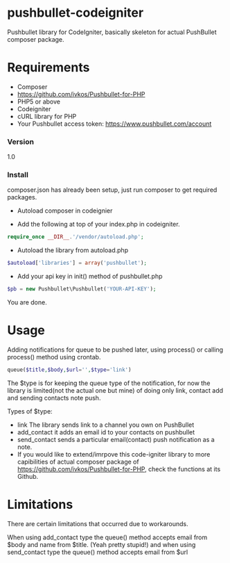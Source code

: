 # pushbullet-codeigniter

Pushbullet library for CodeIgniter, basically skeleton for actual PushBullet composer package.

# Requirements

  - Composer
  - https://github.com/ivkos/Pushbullet-for-PHP
  - PHP5 or above
  - Codeigniter
  - cURL library for PHP
  - Your Pushbullet access token: https://www.pushbullet.com/account

### Version
1.0

### Install

composer.json has already been setup, just run composer to get required packages.

- Autoload composer in codeignier
    
-  Add the following at top of your index.php in codeigniter.
```php
require_once __DIR__.'/vendor/autoload.php';
```
- Autoload the library from autoload.php
```php
$autoload['libraries'] = array('pushbullet');
```
- Add your api key in init() method of pushbullet.php
```php
$pb = new Pushbullet\Pushbullet('YOUR-API-KEY');
```
You are done.

# Usage

Adding notifications for queue to be pushed later, using process() or calling process() method using crontab.
```php
queue($title,$body,$url='',$type='link')
```
The $type is for keeping the queue type of the notification, for now the library is limited(not the actual one but mine) of doing only link, contact add and sending contacts note push.

Types of $type:
- link The library sends link to a channel you own on PushBullet
- add_contact it adds an email id to your contacts on pushbullet
- send_contact sends a particular email(contact) push notification as a note.
- If you would like to extend/imrpove this code-igniter library to more capibilities of actual composer package of https://github.com/ivkos/Pushbullet-for-PHP, check the functions at its Github.

# Limitations

There are certain limitations that occurred due to workarounds.

When using add_contact type the queue() method accepts email from $body and name from $title. (Yeah pretty stupid!)
and when using send_contact type the queue() method accepts email from $url 

